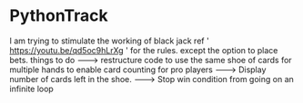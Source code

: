 # PythonTrack
I am trying to stimulate the working of black jack ref ' https://youtu.be/qd5oc9hLrXg ' for the rules.
except the option to place bets.
things to do
---> restructure code to use the same shoe of cards for multiple hands to enable card counting for pro players
---> Display number of cards left in the shoe.
---> Stop win condition from going on an infinite loop
